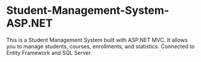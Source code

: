 # Student-Management-System-ASP.NET
This is a Student Management System built with ASP.NET MVC.   It allows you to manage students, courses, enrollments, and statistics.   Connected to Entity Framework and SQL Server.
